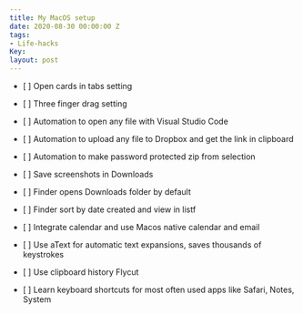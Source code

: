 ```yaml
---
title: My MacOS setup
date: 2020-08-30 00:00:00 Z
tags:
- Life-hacks
Key: 
layout: post
---
```


* \[ \] Open cards in tabs setting

* \[ \] Three finger drag setting

* \[ \] Automation to open any file with Visual Studio Code

* \[ \] Automation to upload any file to Dropbox and get the link in clipboard

* \[ \] Automation to make password protected zip from selection

* \[ \] Save screenshots in Downloads

* \[ \] Finder opens Downloads folder by default

* \[ \] Finder sort by date created and view in listf

* \[ \] Integrate calendar and use Macos native calendar and email

* \[ \] Use aText for automatic text expansions, saves thousands of keystrokes

* \[ \] Use clipboard history Flycut

* \[ \] Learn keyboard shortcuts for most often used apps like Safari, Notes, System